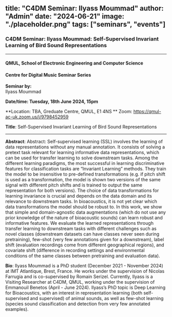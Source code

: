 title: "C4DM Seminar:  Ilyass Moummad"
author: "Admin"
date: "2024-06-21"
image: "./placeholder.png"
tags: ["seminars", "events"]
---

### C4DM Seminar: Ilyass Moummad: Self-Supervised Invariant Learning of Bird Sound Representations
-----------------

#### QMUL, School of Electronic Engineering and Computer Science

#### Centre for Digital Music Seminar Series

**Seminar by:**   
   Ilyass Moummad

**Date/time:  Tuesday, 18th June 2024, 15pm**

**Location: TBA, Greduate Centre, QMUL, E1 4NS **
Zoom: https://qmul-ac-uk.zoom.us/j/9798452959


<b>Title</b>: Self-Supervised Invariant Learning of Bird Sound Representations

-----------------

<b>Abstract</b>: Abstract: Self-supervised learning (SSL) involves the learning of data representations without any manual annotation. It consists of solving a pretext task relevant for learning informative data representations, which can be used for transfer learning to solve downstream tasks. Among the different learning paradigms, the most successful in learning discriminative features for classification tasks are “Invariant Learning” methods. They train the model to be insensitive to pre-defined transformations (e.g. if pitch shift is used as a transformation, the model is shown two versions of the same signal with different pitch shifts and is trained to output the same representation for both versions). The choice of data transformations for learning invariance is crucial and depends on the data domain and its relevance to downstream tasks.
In bioacoustics, it is not yet clear which data transformations the model should be robust to. In this work, we show that simple and domain-agnostic data augmentations (which do not use any prior knowledge of the nature of bioacoustic sounds) can learn robust and informative features. We evaluate the learned representations through transfer learning to downstream tasks with different challenges such as novel classes (downstream datasets can have classes never seen during pretraining), few-shot (very few annotations given for a downstream), label shift (evaluation recordings come from different geographical regions), and covariate shift (difference in recording settings and environmental conditions of the same classes between pretraining and evaluation data).



<b>Bio</b>: Ilyass Moummad is a PhD student (December 2021 - November 2024) at IMT Atlantique, Brest, France. He works under the supervision of Nicolas Farrugia and is co-supervised by Romain Serizel. Currently, Ilyass is a Visiting Researcher at C4DM, QMUL, working under the supervision of Emmanouil Benetos (April - June 2024). Ilyass’s PhD topic is Deep Learning for Bioacoustics, with an interest in representation learning (both self-supervised and supervised) of animal sounds, as well as few-shot learning (species sound classification and detection from very few annotated examples).


